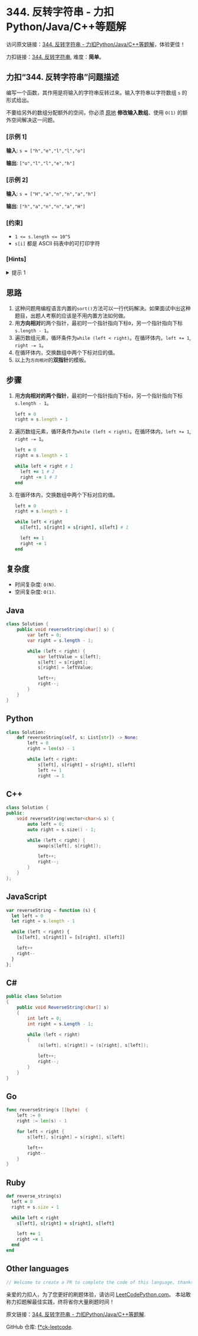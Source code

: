 # 344. 反转字符串 - 力扣Python/Java/C++等题解

访问原文链接：[344. 反转字符串 - 力扣Python/Java/C++等题解](https://leetcodepython.com/zh/leetcode/344-reverse-string)，体验更佳！

力扣链接：[344. 反转字符串](https://leetcode.cn/problems/reverse-string), 难度：**简单**。

## 力扣“344. 反转字符串”问题描述

编写一个函数，其作用是将输入的字符串反转过来。输入字符串以字符数组 `s` 的形式给出。

不要给另外的数组分配额外的空间，你必须 [原地](https://en.wikipedia.org/wiki/In-place_algorithm) **修改输入数组**、使用 `O(1)` 的额外空间解决这一问题。

### [示例 1]

**输入**: `s = ["h","e","l","l","o"]`

**输出**: `["o","l","l","e","h"]`

### [示例 2]

**输入**: `s = ["H","a","n","n","a","h"]`

**输出**: `["h","a","n","n","a","H"]`

### [约束]

- `1 <= s.length <= 10^5`
- `s[i]` 都是 ASCII 码表中的可打印字符

### [Hints]

<details>
  <summary>提示 1</summary>
  The entire logic for reversing a string is based on using the opposite directional two-pointer approach!

  
</details>

## 思路

1. 这种问题用编程语言内置的`sort()`方法可以一行代码解决。如果面试中出这种题目，出题人考察的应该是不用内置方法如何做。
2. 用**方向相对**的两个指针，最初时一个指针指向下标`0`，另一个指针指向下标`s.length - 1`。
3. 遍历数组元素，循环条件为`while (left < right)`。在循环体内，`left += 1`, `right -= 1`。
4. 在循环体内，交换数组中两个下标对应的值。
5. 以上为`方向相对`的**双指针**的模板。

## 步骤

1. 用**方向相对的两个指针**，最初时一个指针指向下标`0`，另一个指针指向下标`s.length - 1`。

    ```ruby
    left = 0
    right = s.length - 1
    ```

2. 遍历数组元素，循环条件为`while (left < right)`。在循环体内，`left += 1`, `right -= 1`。

    ```ruby
    left = 0
    right = s.length - 1
    
    while left < right # 1
      left += 1 # 2
      right -= 1 # 3
    end
    ```

3. 在循环体内，交换数组中两个下标对应的值。

    ```ruby
    left = 0
    right = s.length - 1
    
    while left < right
      s[left], s[right] = s[right], s[left] # 1
    
      left += 1
      right -= 1
    end
    ```

## 复杂度

- 时间复杂度: `O(N)`.
- 空间复杂度: `O(1)`.

## Java

```java
class Solution {
    public void reverseString(char[] s) {
        var left = 0;
        var right = s.length - 1;

        while (left < right) {
            var leftValue = s[left];
            s[left] = s[right];
            s[right] = leftValue;

            left++;
            right--;
        }
    }
}
```

## Python

```python
class Solution:
    def reverseString(self, s: List[str]) -> None:
        left = 0
        right = len(s) - 1

        while left < right:
            s[left], s[right] = s[right], s[left]
            left += 1
            right -= 1
```

## C++

```cpp
class Solution {
public:
    void reverseString(vector<char>& s) {
        auto left = 0;
        auto right = s.size() - 1;

        while (left < right) {
            swap(s[left], s[right]);

            left++;
            right--;
        }
    }
};
```

## JavaScript

```javascript
var reverseString = function (s) {
  let left = 0
  let right = s.length - 1

  while (left < right) {
    [s[left], s[right]] = [s[right], s[left]]

    left++
    right--
  }
};
```

## C#

```csharp
public class Solution
{
    public void ReverseString(char[] s)
    {
        int left = 0;
        int right = s.Length - 1;

        while (left < right)
        {
            (s[left], s[right]) = (s[right], s[left]);

            left++;
            right--;
        }
    }
}
```

## Go

```go
func reverseString(s []byte)  {
    left := 0
    right := len(s) - 1

    for left < right {
        s[left], s[right] = s[right], s[left]

        left++
        right--
    }
}
```

## Ruby

```ruby
def reverse_string(s)
  left = 0
  right = s.size - 1

  while left < right
    s[left], s[right] = s[right], s[left]

    left += 1
    right -= 1
  end
end
```

## Other languages

```java
// Welcome to create a PR to complete the code of this language, thanks!
```

亲爱的力扣人，为了您更好的刷题体验，请访问 [LeetCodePython.com](https://leetcodepython.com/zh)。
本站敢称力扣题解最佳实践，终将省你大量刷题时间！

原文链接：[344. 反转字符串 - 力扣Python/Java/C++等题解](https://leetcodepython.com/zh/leetcode/344-reverse-string).

GitHub 仓库: [f*ck-leetcode](https://github.com/fuck-leetcode/fuck-leetcode).

